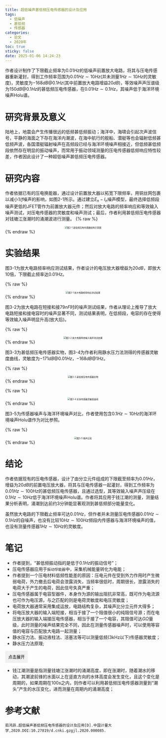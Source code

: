 ```yaml
---
title: 超低噪声甚低频压电传感器的设计及应用
tags:
  - 低噪声
  - 甚低频
  - 传感器
categories:
  - 论文
  - 2020年
toc: true
sticky: false
date: 2025-01-06 14:24:23
---
```


作者设计制作了下限截止频率为$0.01Hz$的低噪声前置放大电路，将其与压电传感器重新灌封，得到工作频率范围为$0.01Hz\sim10Hz$(并未测量$1Hz\sim10Hz$的灵敏度)，灵敏度为$-168dB@0.1Hz$(其中前置放大电路增益$20dB$)，等效噪声声压谱级为$150dB@0.1Hz$的甚低频压电传感器，在$0.01Hz\sim 0.1Hz$，其噪声低于海洋环境噪声Holu谱。


<!--more-->

# 研究背景及意义
陆地上，地震会产生传播很远的低频甚低频振动；海洋中，海啸会引起次声波信号，平静的海面之下存在海洋内潮波，在海中航行的舰船、潜艇等也会辐射低频甚低频声波，各国潜艇辐射噪声在高频段已经与海洋环境噪声相接近，但低频甚低频段依然存在明显的振动噪声，而常用于振动领域测量的压电传感器低频响应特性较差，作者因此设计了一种超低噪声甚低频压电传感器。

# 研究内容
作者依据已有的压电换能器，通过设计前置放大器以拓宽下限频率，用铜丝网包裹以减小$1/f$噪声的影响，如图2-1所示。通过建立$E_n-I_n$噪声模型，最终选择低频段噪声更低的JFET管作为前置放大器元件；然后对放大电路的频率响应和等效输入噪声测试，对压电传感器的灵敏度和噪声测试；最后，作者利用甚低频压电传感器对钱塘江涨潮时的涌潮波进行测量。
{% raw %}
<div style="text-align: center;">
  <img src="./图2-1.png" alt="图2-1 甚低频压电传感器结构示意图" style="zoom:50%;" />
</div>
{% endraw %}

# 实验结果
图3-1为放大电路频率响应测试结果，作者设计的电压放大器增益为$20dB$，即放大10倍，下限截止频率达$0.01Hz$。

{% raw %}
<div style="text-align: center;">
  <img src="./图3-1.png" alt="图3-1 放大电路频率响应测试结果" style="zoom:50%;" />
</div>
{% endraw %}

图3-2为放大电路在短接和接79$nF$时的噪声测试结果，作者从理论上推导了放大电路短接和接电容时的噪声显著不同，测试结果表明，在低频段，电容的存在使得等效输入噪声明显升高(放大后)。

{% raw %}
<div style="text-align: center;">
  <img src="./图3-2.png" alt="图3-2 放大电路等效输入噪声测试结果" style="zoom:50%;" />
</div>
{% endraw %}

图3-3为甚低频压电传感器实物，图3-4为作者利用静水压力法测得的传感器灵敏度曲线，灵敏度为$-171dB@0.01Hz$，$-168dB@1Hz$。

{% raw %}
<div style="text-align: center;">
  <img src="./图3-3.png" alt="图3-3 甚低频压电传感器实物" style="zoom:50%;" />
</div>
{% endraw %}

{% raw %}
<div style="text-align: center;">
  <img src="./图3-4.png" alt="图3-4 实测传感器灵敏度曲线" style="zoom:50%;" />
</div>
{% endraw %}

图3-5为传感器噪声与海洋环境噪声对比，作者使用包含$0.1Hz\sim 10Hz$的海洋环境噪声Holu谱作为对比参照。

{% raw %}
<div style="text-align: center;">
  <img src="./图3-5.png" alt="图3-5 噪声比较" style="zoom:50%;" />
</div>
{% endraw %}

# 结论
作者依据现有的压电传感器，设计了由分立元件组成的下限截至频率为$0.01Hz$，增益为$20dB$的前置电压放大器，将其与压电传感器一起灌封，得到工作频率为$0.01Hz\sim 100Hz$的甚低频压电传感器，且通过选型，其等效输入噪声声压级在$0.1Hz\sim 10Hz$低于海洋环境噪声Holu谱。作者将其应用于钱江潮的测量，测量结果分析表明，涌潮到达前约3分钟能显著观测到甚低频部分能量变化。

虽然放大电路的下限截止频率可达$0.01Hz$，但作者并未测量压电传感器$0.01Hz\sim 0.1Hz$的自噪声，也没有比较$10Hz\sim 100Hz$频段内传感器与海洋环境噪声的值，也没有测量传感器$1Hz\sim 10Hz$的灵敏度。

# 笔记
* 作者提到，“甚低频振动指的是低于$0.1Hz$的振动信号”；
* 压电传感器应用于`振动俘能器`中，采集机械能量转化为电能；
* 作者提到一个压电材料低频性能差的原因：压电元件在受到外力作用时产生微弱电荷，外力撤去后电荷会泄露消失，当频率很低时，周期很长，泄露消失的电荷大于产生的电荷，因此信号失真严重；
* 压电传感器属于电容型器件，本身作为源的输出阻抗非常高，既可作为电流源也可作为电压源，与之匹配的则是电荷灵敏度和电压灵敏度；
* 电荷放大器通常采用集成运放，电路结构复杂，其噪声比分立元件大得多；
* 将电压放大器的输入端短接，相当于接了一个阻值很小的纯阻信号源；而在电压放大器的输入端接压电传感器，相当于接了一个电容，其阻值可达$G\Omega$量级，此时测量的噪声结果完全不同，因此在测量传感器噪声时，可以使用等容值的电容与匹配放大电路一起测量；
* 静水压力法、振动液柱法、活塞法等可以测量低频(3kHz以下)传感器灵敏度；
* 静水压力法原理;
<div class="collapsible">
  <button class="toggle-button">点击展开</button>
  <div class="content">
  由于$100Hz$以下频率的声源体积和质量都很大，且需要很高的辐射声功率，在进行灵敏度校准时非常麻烦，因此有多种方法来等效低频声源，静水压力法就是其一。<br><br>
  顾名思义，在静水压力校准法中是在静止(无声源发波)的水中测量，由于水听器放在水下，其本身就受到水的压力，而这个压力与在水中的深度成正比，即$\Delta p=\rho g\Delta h$，当水听器沿水深度方向循环往复运动时，其受到的水压也以同样的周期循环往复变化，通过控制这个周期以及往复运动的距离，即可得到相应的低频信号。
  </div>
</div>

* 钱江潮测量是指测量钱塘江涨潮时的涌潮高度，即在涨潮时，随着潮水的移动，其潮波前锋的水面以上在竖直方向的水体高度会发生变化，且这个变化是周期的，如果周期在$100s$之内，则作者可以利用甚低频压电传感器测量到“潮头”产生的水压变化，进而测量在周期内的涌潮高度；


# 参考文献
```text
茹鸿菲.超低噪声甚低频压电传感器的设计及应用[D].中国计量大学,2020.DOI:10.27819/d.cnki.gzgjl.2020.000085.
```

<style>
.collapsible .content {
  display: none;
  margin-top: 10px;
}
.collapsible .toggle-button {
  background-color: #f1f1f1;
  border: none;
  padding: 10px;
  cursor: pointer;
}
</style>

<script>
document.querySelectorAll('.collapsible .toggle-button').forEach(button => {
  button.addEventListener('click', () => {
    const content = button.nextElementSibling;
    content.style.display = content.style.display === 'block' ? 'none' : 'block';
  });
});
</script>